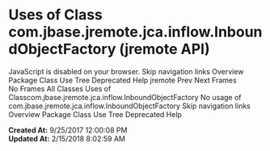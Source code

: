 # Uses of Class com.jbase.jremote.jca.inflow.InboundObjectFactory (jremote   API)

JavaScript is disabled on your browser. Skip navigation links Overview Package Class Use Tree Deprecated Help jremote Prev Next Frames No Frames All Classes Uses of Classcom.jbase.jremote.jca.inflow.InboundObjectFactory No usage of com.jbase.jremote.jca.inflow.InboundObjectFactory Skip navigation links Overview Package Class Use Tree Deprecated Help  

**Created At:** 9/25/2017 12:00:08 PM  
**Updated At:** 2/15/2018 8:02:59 AM  

